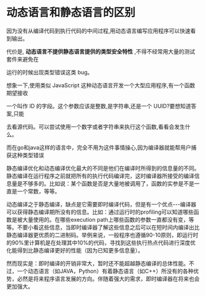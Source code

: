 # 动态语言和静态语言的区别

因为没有从编译代码到执行代码的中间过程,用动态语言编写应用程序可以快速看到输出。

代价是, **动态语言不提供静态语言提供的类型安全特性** ,不得不经常用大量的测试套件来避免在

运行的时候出现类型错误这类 bug。

想象一下,使用类似 JavaScript 这种动态语言开发一个大型应用程序,有一个函数期望接收

一个叫作 ID 的字段。这个参数应该是整数,是字符串,还是一个 UUID?要想知道答案,只能

去看源代码。可以尝试使用一个数字或者字符串来执行这个函数,看看会发生什么。

而在go和java这样的语言中，完全不用为这件事情操心,因为编译器就能帮用户捕获这种类型错误

静态编译优化和动态编译优化最大的不同是他们在编译时所得到的信息量的不同。静态编译在运行程序之前就把所有的执行代码编译完，这时编译器所接受的编译信息量是不够多的。比如说：某个函数是否是大量地被调用了，函数的实参是不是一直是一个常数，等等。

动态编译之于静态编译，缺点是它需要即时编译代码，但是有一个优点---编译器可以获得静态编译期所没有的信息。比如：通过运行时的profiling可以知道哪些函数是被大量使用的。在哪些execution path上哪些函数的参数一直都没有变，等等。不要小看这些信息，当即时编译器了解这些信息之后可以在短时间内编译出比静态编译器更优质的二进制码。举例来说，一般程序也遵循90-10原则，即运行时的90%里计算机是在处理其中10%的代码，寻找到这些执行热点代码进行深度优化能得到比静态编译更好的性能（因为已知更多信息量）。

然而现实是：即时编译的开销非常大，暂时还不能超越静态编译的总体性能。不过，一个动态语言（如JAVA，Python）有着静态语言（如C++）所没有的各种优势，必然是将来程序语言发展的方向。伴随着强大的需求，即时编译器在将来也会更加强大。

